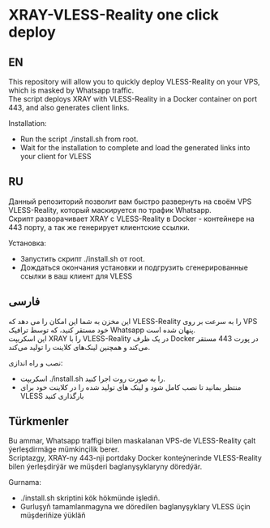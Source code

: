 # XRAY-VLESS-Reality one click deploy   
## EN   
This repository will allow you to quickly deploy VLESS-Reality on your VPS, which is masked by Whatsapp traffic.   
The script deploys XRAY with VLESS-Reality in a Docker container on port 443, and also generates client links.   
   
Installation:   
- Run the script ./install.sh from root.    
- Wait for the installation to complete and load the generated links into your client for VLESS    
   		
   
			
## RU     
Данный репозиторий позволит вам быстро развернуть на своём VPS VLESS-Reality, который маскируется по трафик Whatsapp.   
Скрипт разворачивает XRAY с VLESS-Reality в Docker - контейнере на 443 порту, а так же генерирует клиентские ссылки.    

Установка:    
 -  Запустить скрипт ./install.sh от root.    
 -  Дождаться окончания установки и подгрузить сгенерированные ссылки в ваш клиент для VLESS    
   
   
	   	
##  فارسی       
این مخزن به شما این امکان را می دهد که VLESS-Reality را به سرعت بر روی VPS خود مستقر کنید، که توسط ترافیک Whatsapp پنهان شده است.    
این اسکریپت XRAY را با VLESS-Reality در یک ظرف Docker در پورت 443 مستقر می‌کند و همچنین لینک‌های کلاینت را تولید می‌کند.    
    
نصب و راه اندازی:   
 - اسکریپت ./install.sh را به صورت روت اجرا کنید.   
 - منتظر بمانید تا نصب کامل شود و لینک های تولید شده را در کلاینت خود برای VLESS بارگذاری کنید   
   
   
## Türkmenler        
Bu ammar, Whatsapp traffigi bilen maskalanan VPS-de VLESS-Reality çalt ýerleşdirmäge mümkinçilik berer.   
Scriptazgy, XRAY-ny 443-nji portdaky Docker konteýnerinde VLESS-Reality bilen ýerleşdirýär we müşderi baglanyşyklaryny döredýär.   
   
Gurnama:    
 - ./install.sh skriptini kök hökmünde işlediň.   
 - Gurluşyň tamamlanmagyna we döredilen baglanyşyklary VLESS üçin müşderiňize ýükläň   
